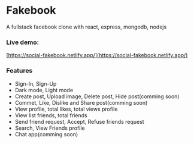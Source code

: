 # Fakebook

A fullstack facebook clone with react, express, mongodb, nodejs

### Live demo:

[https://social-fakebook.netlify.app/](https://social-fakebook.netlify.app/)

### Features

- Sign-In, Sign-Up
- Dark mode, Light mode
- Create post, Upload image, Delete post, Hide post(comming soon)
- Commet, Like, Dislike and Share post(comming soon)
- View profile, total likes, total views profile
- View list friends, total friends
- Send friend request, Accept, Refuse friends request
- Search, View Friends profile
- Chat app(comming soon)
